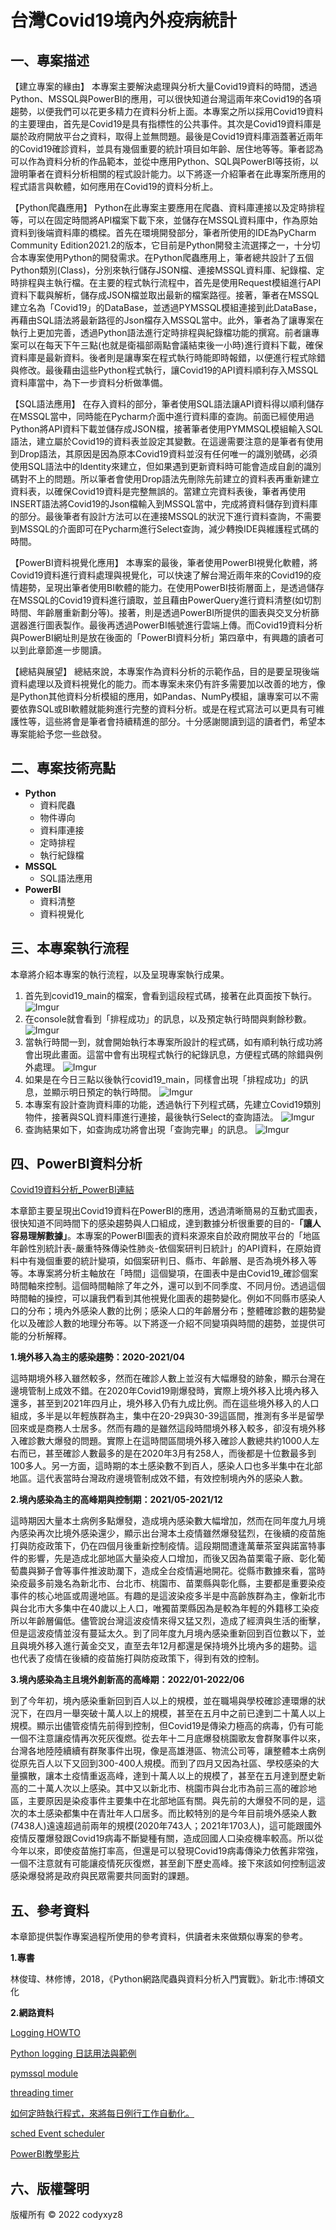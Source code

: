 # 台灣Covid19境內外疫病統計
## 一、專案描述

【建立專案的緣由】
本專案主要解決處理與分析大量Covid19資料的時間，透過Python、MSSQL與PowerBI的應用，可以很快知道台灣這兩年來Covid19的各項趨勢，以便我們可以花更多精力在資料分析上面。本專案之所以採用Covid19資料的主要理由，首先是Covid19是具有指標性的公共事件。其次是Covid19資料庫是屬於政府開放平台之資料，取得上並無問題。最後是Covid19資料庫涵蓋著近兩年的Covid19確診資料，並具有幾個重要的統計項目如年齡、居住地等等。筆者認為可以作為資料分析的作品範本，並從中應用Python、SQL與PowerBI等技術，以證明筆者在資料分析相關的程式設計能力。以下將逐一介紹筆者在此專案所應用的程式語言與軟體，如何應用在Covid19的資料分析上。

【Python爬蟲應用】
Python在此專案主要應用在爬蟲、資料庫連接以及定時排程等，可以在固定時間將API檔案下載下來，並儲存在MSSQL資料庫中，作為原始資料到後端資料庫的橋樑。首先在環境開發部分，筆者所使用的IDE為PyCharm Community Edition2021.2的版本，它目前是Python開發主流選擇之一，十分切合本專案使用Python的開發需求。在Python爬蟲應用上，筆者總共設計了五個Python類別(Class)，分別來執行儲存JSON檔、連接MSSQL資料庫、紀錄檔、定時排程與主執行檔。在主要的程式執行流程中，首先是使用Request模組進行API資料下載與解析，儲存成JSON檔並取出最新的檔案路徑。接著，筆者在MSSQL建立名為「Covid19」的DataBase，並透過PYMSSQL模組連接到此DataBase，再藉由SQL語法將最新路徑的Json檔存入MSSQL當中。此外，筆者為了讓專案在執行上更加完善，透過Python語法進行定時排程與紀錄檔功能的撰寫。前者讓專案可以在每天下午三點(也就是衛福部兩點會議結束後一小時)進行資料下載，確保資料庫是最新資料。後者則是讓專案在程式執行時能即時報錯，以便進行程式除錯與修改。最後藉由這些Python程式執行，讓Covid19的API資料順利存入MSSQL資料庫當中，為下一步資料分析做準備。

【SQL語法應用】
在存入資料的部分，筆者使用SQL語法讓API資料得以順利儲存在MSSQL當中，同時能在Pycharm介面中進行資料庫的查詢。前面已經使用過Python將API資料下載並儲存成JSON檔，接著筆者使用PYMMSQL模組輸入SQL語法，建立屬於Covid19的資料表並設定其變數。在這邊需要注意的是筆者有使用到Drop語法，其原因是因為原本Covid19資料並沒有任何唯一的識別號碼，必須使用SQL語法中的Identity來建立，但如果遇到更新資料時可能會造成自創的識別碼對不上的問題。所以筆者會使用Drop語法先刪除先前建立的資料表再重新建立資料表，以確保Covid19資料是完整無誤的。當建立完資料表後，筆者再使用INSERT語法將Covid19的Json檔輸入到MSSQL當中，完成將資料儲存到資料庫的部分。最後筆者有設計方法可以在連接MSSQL的狀況下進行資料查詢，不需要到MSSQL的介面即可在Pycharm進行Select查詢，減少轉換IDE與維護程式碼的時間。

【PowerBI資料視覺化應用】
本專案的最後，筆者使用PowerBI視覺化軟體，將Covid19資料進行資料處理與視覺化，可以快速了解台灣近兩年來的Covid19的疫情趨勢，呈現出筆者使用BI軟體的能力。在使用PowerBI技術層面上，是透過儲存在MSSQL的Covid19資料進行讀取，並且藉由PowerQuery進行資料清整(如切割時間、年齡層重新劃分等)。接著，則是透過PowerBI所提供的圖表與交叉分析篩選器進行圖表製作。最後再透過PowerBI帳號進行雲端上傳。而Covid19資料分析與PowerBI網址則是放在後面的「PowerBI資料分析」第四章中，有興趣的讀者可以到此章節進一步閱讀。

【總結與展望】
總結來說，本專案作為資料分析的示範作品，目的是要呈現後端資料處理以及資料視覺化的能力。而本專案未來仍有許多需要加以改善的地方，像是Python其他資料分析模組的應用，如Pandas、NumPy模組，讓專案可以不需要依靠SQL或BI軟體就能夠進行完整的資料分析。或是在程式寫法可以更具有可維護性等，這些將會是筆者會持續精進的部分。十分感謝閱讀到這的讀者們，希望本專案能給予您一些啟發。

## 二、專案技術亮點
* **Python**
  * 資料爬蟲
  * 物件導向
  * 資料庫連接
  * 定時排程
  * 執行紀錄檔
* **MSSQL**
  * SQL語法應用
* **PowerBI**
  * 資料清整
  * 資料視覺化

## 三、本專案執行流程
本章將介紹本專案的執行流程，以及呈現專案執行成果。
1. 首先到covid19_main的檔案，會看到這段程式碼，接著在此頁面按下執行。
![Imgur](https://i.imgur.com/UU6c5PU.png)
2. 在console就會看到「排程成功」的訊息，以及預定執行時間與剩餘秒數。
![Imgur](https://i.imgur.com/9vQgloq.png)
3. 當執行時間一到，就會開始執行本專案所設計的程式碼，如有順利執行成功將會出現此畫面。這當中會有出現程式執行的紀錄訊息，方便程式碼的除錯與例外處理。
![Imgur](https://i.imgur.com/vPnTA49.png)
4. 如果是在今日三點以後執行covid19_main，同樣會出現「排程成功」的訊息，並顯示明日預定的執行時間。
![Imgur](https://i.imgur.com/0t1VnFx.png)
5. 本專案有設計查詢資料庫的功能，透過執行下列程式碼，先建立Covid19類別物件，接著與SQL資料庫進行連接，最後執行Select的查詢語法。
![Imgur](https://i.imgur.com/sO9lY8S.png)
6. 查詢結果如下，如查詢成功將會出現「查詢完畢」的訊息。
![Imgur](https://i.imgur.com/RYbATui.png)




## 四、PowerBI資料分析
[Covid19資料分析_PowerBI連結](https://app.powerbi.com/view?r=eyJrIjoiOTc1MjkxZDItNDNjZS00OWVlLWI3N2UtYjM4MDgyMWE5ZjFiIiwidCI6ImY3Njk4MThiLWI2MmYtNGY0ZS04OGJkLWI0MjJlOTA3YTkwMyJ9)

本章節主要呈現出Covid19資料在PowerBI的應用，透過清晰簡易的互動式圖表，很快知道不同時間下的感染趨勢與人口組成，達到數據分析很重要的目的-**「讓人容易理解數據」**。本專案的PowerBI圖表的資料來源來自於政府開放平台的「地區年齡性別統計表-嚴重特殊傳染性肺炎-依個案研判日統計」的API資料，在原始資料中有幾個重要的統計變項，如個案研判日、縣市、年齡層、是否為境外移入等等。本專案將分析主軸放在「時間」這個變項，在圖表中是由Covid19_確診個案時間軸來控制。這個時間軸除了年之外，還可以到不同季度、不同月份。透過這個時間軸的操控，可以讓我們看到其他視覺化圖表的趨勢變化。例如不同縣市感染人口的分布；境內外感染人數的比例；感染人口的年齡層分布；整體確診數的趨勢變化以及確診人數的地理分布等。以下將逐一介紹不同變項與時間的趨勢，並提供可能的分析解釋。

**1.境外移入為主的感染趨勢：2020-2021/04**

這時期境外移入雖然較多，然而在確診人數上並沒有大幅爆發的跡象，顯示台灣在邊境管制上成效不錯。在2020年Covid19剛爆發時，實際上境外移入比境內移入還多，甚至到2021年四月止，境外移入仍有九成比例。而在這些境外移入的人口組成，多半是以年輕族群為主，集中在20-29與30-39這區間，推測有多半是留學回來或是商務人士居多。然而有趣的是雖然這段時間境外移入較多，卻沒有境外移入確診數大爆發的問題。實際上在這時間區間境外移入確診人數總共約1000人左右而已，甚至確診人數最多的是在2020年3月有258人，而後都是十位數最多到100多人。另一方面，這時期的本土感染數不到百人，感染人口也多半集中在北部地區。這代表當時台灣政府邊境管制成效不錯，有效控制境內外的感染人數。

**2.境內感染為主的高峰期與控制期：2021/05-2021/12**

這時期因大量本土病例多點爆發，造成境內感染數大幅增加，然而在同年度九月境內感染再次比境外感染還少，顯示出台灣本土疫情雖然爆發猛烈，在後續的疫苗施打與防疫政策下，仍在四個月後重新控制疫情。這段期間遭逢萬華茶室與諾富特事件的影響，先是造成北部地區大量染疫人口增加，而後又因為苗栗電子廠、彰化葡萄農與獅子會等事件推波助瀾下，造成全台疫情遍地開花。從縣市數據來看，當時染疫最多前幾名為新北市、台北市、桃園市、苗栗縣與彰化縣，主要都是重要染疫事件的核心地區或周邊地區。有趣的是這波染疫多半是中高齡族群為主，像新北市與台北市大多集中在40歲以上人口，唯獨苗栗縣因為是較為年輕的外籍移工染疫所以年齡層偏低。儘管說台灣這波疫情來得又猛又烈，造成了經濟與生活的衝擊，但是這波疫情並沒有蔓延太久。到了同年度九月境內感染重新回到百位數以下，並且與境外移入進行黃金交叉，直至去年12月都還是保持境外比境內多的趨勢。這也代表了疫情在後續的疫苗施打與防疫政策下，得到有效的控制。

**3.境內感染為主且境外創新高的高峰期：2022/01-2022/06**

到了今年初，境內感染重新回到百人以上的規模，並在職場與學校確診連環爆的狀況下，在四月一舉突破十萬人以上的規模，甚至在五月中之前已達到二十萬人以上規模。顯示出儘管疫情先前得到控制，但Covid19是傳染力極高的病毒，仍有可能一個不注意讓疫情再次死灰復燃。從去年十二月底爆發桃園歌友會群聚事件以來，台灣各地陸陸續續有群聚事件出現，像是高雄港區、物流公司等，讓整體本土病例從原先百人以下又回到300-400人規模。而到了四月又因為社區、學校感染的大量擴散，讓本土疫情重返高峰，達到十萬人以上的規模了，甚至在五月達到歷史新高的二十萬人次以上感染。其中又以新北市、桃園市與台北市為前三高的確診地區，主要原因是染疫事件主要集中在北部地區有關。與先前的大爆發不同的是，這次的本土感染都集中在青壯年人口居多。而比較特別的是今年目前境外感染人數(7438人)遠遠超過前兩年的規模(2020年743人；2021年1703人)，這可能跟國外疫情反覆爆發跟Covid19病毒不斷變種有關，造成回國人口染疫機率較高。所以從今年以來，即使疫苗施打率高，但還是可以發現Covid19病毒傳染力依舊非常強，一個不注意就有可能讓疫情死灰復燃，甚至創下歷史高峰。接下來該如何控制這波感染爆發將是政府與民眾需要共同面對的課題。


## 五、參考資料
本章節提供製作專案過程所使用的參考資料，供讀者未來做類似專案的參考。

**1.專書**

林俊瑋、林修博，2018，《Python網路爬蟲與資料分析入門實戰》。新北市:博碩文化

**2.網路資料**

[Logging HOWTO](https://docs.python.org/3/howto/logging.html)

[Python logging 日誌用法與範例](https://shengyu7697.github.io/python-logging/)

[pymssql module](https://pymssql.readthedocs.io/en/stable/ref/pymssql.html)

[threading timer](https://docs.python.org/3/library/threading.html#timer-objects)

[如何定時執行程式，來將每日例行工作自動化。](https://ghl0506.medium.com/python-sikuli-%E5%A6%82%E4%BD%95%E5%AE%9A%E6%99%82%E5%9F%B7%E8%A1%8C%E7%A8%8B%E5%BC%8F-%E4%BE%86%E5%B0%87%E6%AF%8F%E6%97%A5%E4%BE%8B%E8%A1%8C%E5%B7%A5%E4%BD%9C%E8%87%AA%E5%8B%95%E5%8C%96-b2cceb68220d)

[sched Event scheduler](https://docs.python.org/3/library/sched.html)

[PowerBI教學影片](https://www.youtube.com/watch?v=9RcQUhlIb_Y)

## 六、版權聲明
版權所有 © 2022 codyxyz8

